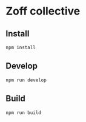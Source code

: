 # Zoff collective

## Install

`npm install`

## Develop

`npm run develop`

## Build

`npm run build`
